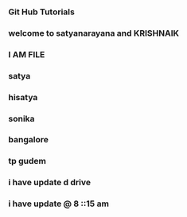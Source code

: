 ### Git Hub Tutorials  
### welcome to satyanarayana and KRISHNAIK
### I AM FILE
### satya 
### hisatya
### sonika
### bangalore
### tp gudem
### i have update d drive
### i have update @ 8 ::15 am 